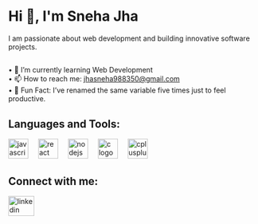<h1 align="left">Hi 👋, I'm Sneha Jha</h1>

<p align="left">I am passionate about web development and building innovative software projects.</p>

<h2 align="left"></h2>

<p align="left">
  • 🌱 I’m currently learning Web Development<br>
  • 📫 How to reach me: <a href="mailto:jhasneha988350@gmail.com">jhasneha988350@gmail.com</a><br>
  • 🔁 Fun Fact: I’ve renamed the same variable five times just to feel productive.
</p>

<h2 align="left">Languages and Tools:</h2>

<div align="left">
  <img src="https://cdn.jsdelivr.net/gh/devicons/devicon/icons/javascript/javascript-original.svg" height="40" alt="javascript logo" />
  <img width="12" />
  <img src="https://cdn.jsdelivr.net/gh/devicons/devicon/icons/react/react-original.svg" height="40" alt="react logo" />
  <img width="12" />
  <img src="https://cdn.jsdelivr.net/gh/devicons/devicon/icons/nodejs/nodejs-original.svg" height="40" alt="nodejs logo" />
  <img width="12" />
  <img src="https://cdn.jsdelivr.net/gh/devicons/devicon/icons/c/c-original.svg" height="40" alt="c logo" />
  <img width="12" />
  <img src="https://cdn.jsdelivr.net/gh/devicons/devicon/icons/cplusplus/cplusplus-original.svg" height="40" alt="cplusplus logo" />
</div>

<h2 align="left">Connect with me:</h2>

<div align="left">
  <a href="https://www.linkedin.com/in/your-profile-link" target="_blank">
    <img src="https://raw.githubusercontent.com/maurodesouza/profile-readme-generator/master/src/assets/icons/social/linkedin/default.svg" width="52" height="40" alt="linkedin logo" />
  </a>
</div>
